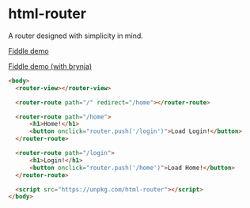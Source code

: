 # html-router

A router designed with simplicity in mind.

[Fiddle demo](https://jsfiddle.net/olian04/whc745aL/2/) 

[Fiddle demo (with brynja)](https://jsfiddle.net/olian04/mu5sz029/26/)

```html
<body>
  <router-view></router-view>

  <router-route path="/" redirect="/home"></router-route>

  <router-route path="/home">
      <h1>Home!</h1>
      <button onclick="router.push('/login')">Load Login!</button>
  </router-route>

  <router-route path="/login">
      <h1>Login!</h1>
      <button onclick="router.push('/home')">Load Home!</button>
  </router-route>

  <script src="https://unpkg.com/html-router"></script>
</body>
```
